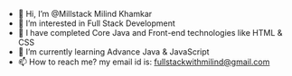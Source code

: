 - 👋 Hi, I’m @Millstack Milind Khamkar
- 👀 I’m interested in Full Stack Development
- 💞️ I have completed Core Java and Front-end technologies like HTML & CSS
- 🌱 I’m currently learning Advance Java & JavaScript
- 📫 How to reach me? my email id is: fullstackwithmilind@gmail.com

<!---
Millstack/Millstack is a ✨ special ✨ repository because its `README.md` (this file) appears on your GitHub profile.
You can click the Preview link to take a look at your changes.
--->
